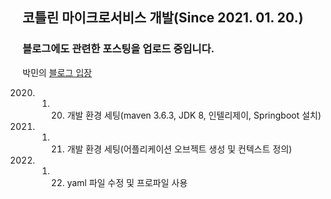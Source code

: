 ## 코틀린 마이크로서비스 개발(Since 2021. 01. 20.)

### 블로그에도 관련한 포스팅을 업로드 중입니다.

박민의 [블로그 입장](https://blog.naver.com/pplm1042)

2020. 01. 20. 개발 환경 세팅(maven 3.6.3, JDK 8, 인텔리제이, Springboot 설치)
2020. 01. 21. 개발 환경 세팅(어플리케이션 오브젝트 생성 및 컨텍스트 정의)
2020. 01. 22. yaml 파일 수정 및 프로파일 사용
